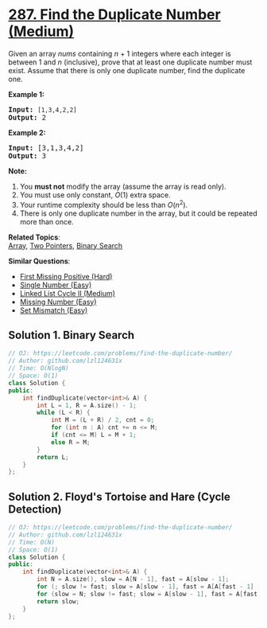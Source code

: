 # [287. Find the Duplicate Number (Medium)](https://leetcode.com/problems/find-the-duplicate-number/)

<p>Given an array <i>nums</i> containing <i>n</i> + 1 integers where each integer is between 1 and <i>n</i> (inclusive), prove that at least one duplicate number must exist. Assume that there is only one duplicate number, find the duplicate one.</p>

<p><b>Example 1:</b></p>

<pre><b>Input:</b> <code>[1,3,4,2,2]</code>
<b>Output:</b> 2
</pre>

<p><b>Example 2:</b></p>

<pre><b>Input:</b> [3,1,3,4,2]
<b>Output:</b> 3</pre>

<p><b>Note:</b></p>

<ol>
	<li>You <b>must not</b> modify the array (assume the array is read only).</li>
	<li>You must use only constant, <i>O</i>(1) extra space.</li>
	<li>Your runtime complexity should be less than <em>O</em>(<em>n</em><sup>2</sup>).</li>
	<li>There is only one duplicate number in the array, but it could be repeated more than once.</li>
</ol>


**Related Topics**:  
[Array](https://leetcode.com/tag/array/), [Two Pointers](https://leetcode.com/tag/two-pointers/), [Binary Search](https://leetcode.com/tag/binary-search/)

**Similar Questions**:
* [First Missing Positive (Hard)](https://leetcode.com/problems/first-missing-positive/)
* [Single Number (Easy)](https://leetcode.com/problems/single-number/)
* [Linked List Cycle II (Medium)](https://leetcode.com/problems/linked-list-cycle-ii/)
* [Missing Number (Easy)](https://leetcode.com/problems/missing-number/)
* [Set Mismatch (Easy)](https://leetcode.com/problems/set-mismatch/)

## Solution 1. Binary Search

```cpp
// OJ: https://leetcode.com/problems/find-the-duplicate-number/
// Author: github.com/lzl124631x
// Time: O(NlogN)
// Space: O(1)
class Solution {
public:
    int findDuplicate(vector<int>& A) {
        int L = 1, R = A.size() - 1;
        while (L < R) {
            int M = (L + R) / 2, cnt = 0;
            for (int n : A) cnt += n <= M;
            if (cnt <= M) L = M + 1;
            else R = M;
        }
        return L;
    }
};
```

## Solution 2. Floyd's Tortoise and Hare (Cycle Detection)

```cpp
// OJ: https://leetcode.com/problems/find-the-duplicate-number/
// Author: github.com/lzl124631x
// Time: O(N)
// Space: O(1)
class Solution {
public:
    int findDuplicate(vector<int>& A) {
        int N = A.size(), slow = A[N - 1], fast = A[slow - 1];
        for (; slow != fast; slow = A[slow - 1], fast = A[A[fast - 1] - 1]);
        for (slow = N; slow != fast; slow = A[slow - 1], fast = A[fast - 1]);
        return slow;
    }
};
```